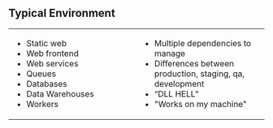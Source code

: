 ##  Typical Environment

<table>
	<tr>
		<td style="width: 50%; vertical-align:top">
			<ul>
				<li>Static web</li>
				<li>Web frontend</li>
				<li>Web services</li>
				<li>Queues</li>
				<li>Databases</li>
				<li>Data Warehouses</li>
				<li>Workers</li>
			</ul>
		</td>
		<td style="width: 50%; vertical-align:top">
			<ul>
				<li>Multiple dependencies to manage</li>
				<li>Differences between production, staging, qa, development</li>
				<li>“DLL HELL”</li>
				<li>"Works on my machine"</li>
			</ul>
		</td>
	</tr>
</table>